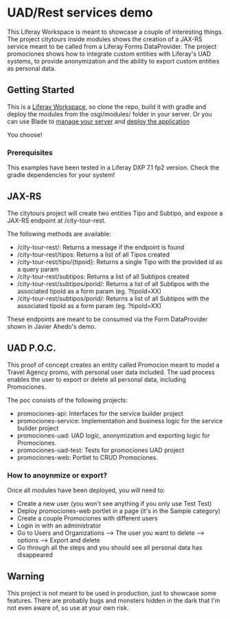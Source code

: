 # UAD/Rest services demo

This Liferay Workspace is meant to showcase a couple of interesting things. The project citytours inside modules shows the creation of a JAX-RS service meant to be called from a Liferay Forms DataProvider. The project promociones shows how to integrate custom entities with Liferay's UAD systems, to provide anonymization and the ability to export custom entities as personal data.

## Getting Started

This is a [Liferay Workspace](https://dev.liferay.com/es/develop/tutorials/-/knowledge_base/7-0/development-lifecycle-for-a-liferay-workspace), so clone the repo, build it with gradle and deploy the modules from the osgi/modules/ folder in your server. Or you can use Blade to [manage your server](https://dev.liferay.com/es/develop/tutorials/-/knowledge_base/7-0/managing-module-projects-with-blade-cli) and [deploy the application](https://dev.liferay.com/es/develop/tutorials/-/knowledge_base/7-0/deploying-modules-with-blade-cli)

You choose!

### Prerequisites

This examples have been tested in a Liferay DXP 7.1 fp2 version. Check the gradle dependencies for your system!

## JAX-RS

The citytours project will create two entities Tipo and Subtipo, and expose a JAX-RS endpoint at /city-tour-rest.

The following methods are available:

* /city-tour-rest/: Returns a message if the endpoint is found
* /city-tour-rest/tipos: Returns a list of all Tipos created
* /city-tour-rest/tipo/{tipoid}: Returns a single Tipo with the provided id as a query param
* /city-tour-rest/subtipos: Returns a list of all Subtipos created
* /city-tour-rest/subtipos/porid/: Returns a list of all Subtipos with the associated tipoId as a form param (eg. ?tipoId=XX)
* /city-tour-rest/subtipos/porid/: Returns a list of all Subtipos with the associated tipoId as a form param (eg. ?tipoId=XX)

These endpoints are meant to be consumed via the Form DataProvider shown in Javier Ahedo's demo. 

## UAD P.O.C.

This proof of concept creates an entity called Promocion meant to model a Travel Agency promo, with personal user data included. The uad process enables the user to export or delete all personal data, including Promociones.

The poc consists of the following projects:

* promociones-api: Interfaces for the service builder project
* promociones-service: Implementation and business logic for the service builder project
* promociones-uad: UAD logic, anonymization and exporting logic for Promociones.
* promociones-uad-test: Tests for promociones UAD project
* promociones-web: Portlet to CRUD Promociones.

### How to anoynmize or export?

Once all modules have been deployed, you will need to:

* Create a new user (you won't see anything if you only use Test Test)
* Deploy promociones-web portlet in a page (it's in the Sample category)
* Create a couple Promociones with different users
* Login in with an administrator
* Go to Users and Organizations --> The user you want to delete --> options --> Export and delete
* Go through all the steps and you should see all personal data has disappeared


## Warning

This project is not meant to be used in production, just to showcase some features. There are probably bugs and monsters hidden in the dark that I'm not even aware of, so use at your own risk.


